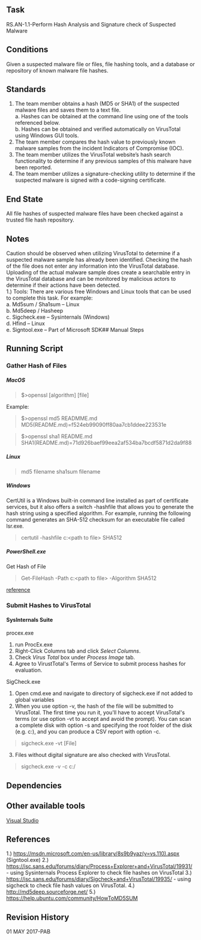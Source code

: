 ## Task

RS.AN-1.1-Perform Hash Analysis and Signature check of Suspected Malware

## Conditions

Given a suspected malware file or files, file hashing tools, and a database or repository of known malware file hashes.
## Standards

1. The team member obtains a hash (MD5 or SHA1) of the suspected malware files and saves them to a text file.  
a. Hashes can be obtained at the command line using one of the tools referenced below.  
b. Hashes can be obtained and verified automatically on VirusTotal using Windows GUI tools.  
2. The team member compares the hash value to previously known malware samples from the incident Indicators of Compromise (IOC).  
3. The team member utilizes the VirusTotal website’s hash search functionality to determine if any previous samples of this malware have been reported.  
4. The team member utilizes a signature-checking utility to determine if the suspected malware is signed with a code-signing certificate.  

## End State  

All file hashes of suspected malware files have been checked against a trusted file hash repository.  

## Notes  

Caution should be observed when utilizing VirusTotal to determine if a suspected malware sample has already been identified. Checking the hash of the file does not enter any information into the VirusTotal database. Uploading of the actual malware sample does create a searchable entry in the VirusTotal database and can be monitored by malicious actors to determine if their actions have been detected.  
1.) Tools: There are various free Windows and Linux tools that can be used to complete this task. For example:  
a. Md5sum / Sha1sum – Linux  
b. Md5deep / Hasheep  
c. Sigcheck.exe – Sysinternals (Windows)  
d. Hfind – Linux  
e. Signtool.exe – Part of Microsoft SDK## Manual Steps  

## Running Script

### Gather Hash of Files  

##### MacOS  

>$>openssl [algorithm] [file]

Example:
>$>openssl md5 READMME.md  
MD5(README.md)=f524eb99090ff80aa7cb1ddee223531e

>$>openssl sha1 README.md  
SHA1(README.md)=71d926baef99eea2af534ba7bcdf5871d2da9f88

##### Linux
> md5 filename
> sha1sum filename

##### Windows
CertUtil is a Windows built-in command line installed as part of certificate services, but it also offers a switch -hashfile that allows you to generate the hash string using a specified algorithm. For example, running the following command generates an SHA-512 checksum for an executable file called lsr.exe.

>certutil -hashfile c:\<path to file> SHA512

##### PowerShell.exe  

Get Hash of File

>Get-FileHash -Path c:\<path to file> -Algorithm SHA512

[reference](https://p0w3rsh3ll.wordpress.com/2013/01/17/searching-virustotal-com-with-powershell/)  

### Submit Hashes to VirusTotal
#### SysInternals Suite  

procex.exe
 1. run ProcEx.exe
 2. Right-Click Columns tab and click *Select Columns*.
 3. Check *Virus Total* box under *Process Image* tab.  
 4. Agree to VirustTotal's Terms of Service to submit process hashes for evaluation.

SigCheck.exe
 1. Open cmd.exe and navigate to directory of sigcheck.exe if not added to global variables  
 2. When you use option -v, the hash of the file will be submitted to VirusTotal. The first time you run it, you'll have to accept VirusTotal's terms (or use option -vt to accept and avoid the prompt).  You can scan a complete disk with option -s and specifying the root folder of the disk (e.g. c:\), and you can produce a CSV report with option -c.
 >sigcheck.exe -vt [File]  

 3. Files without digital signature are also checked with VirusTotal.
 >sigcheck.exe -v -c c:/  

## Dependencies

## Other available tools  
[Visual Studio](https://visualstudio.microsoft.com/downloads/?utm_medium=microsoft&utm_source=docs.microsoft.com&utm_campaign=navigation+cta&utm_content=download+vs2019)  

## References

1.) https://msdn.microsoft.com/en-us/library/8s9b9yaz(v=vs.110).aspx (Signtool.exe)
2.) https://isc.sans.edu/forums/diary/Process+Explorer+and+VirusTotal/19931/ - using Sysinternals Process Explorer to check file hashes on VirusTotal
3.) https://isc.sans.edu/forums/diary/Sigcheck+and+VirusTotal/19935/ - using sigcheck to check file hash values on VirusTotal.
4.) http://md5deep.sourceforge.net/
5.) https://help.ubuntu.com/community/HowToMD5SUM
## Revision History

01 MAY 2017-PAB
